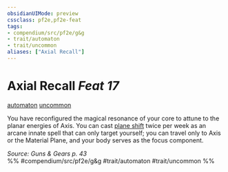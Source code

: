 ```yaml
---
obsidianUIMode: preview
cssclass: pf2e,pf2e-feat
tags:
- compendium/src/pf2e/g&g
- trait/automaton
- trait/uncommon
aliases: ["Axial Recall"]
---
```

# Axial Recall  *Feat 17*  
[automaton](automaton-g-g.md "Automaton Ancestry & Heritage Trait")  [uncommon](uncommon.md "Uncommon Rarity Trait")  


You have reconfigured the magical resonance of your core to attune to the planar energies of Axis. You can cast [plane shift](plane-shift.md) twice per week as an arcane innate spell that can only target yourself; you can travel only to Axis or the Material Plane, and your body serves as the focus component.

*Source: Guns & Gears p. 43*  
%% #compendium/src/pf2e/g&g #trait/automaton #trait/uncommon %%